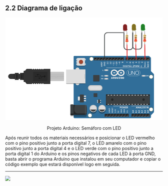 ## 2.2 Diagrama de ligação

<p align="center">
  <img src="https://github.com/GiganteDev/Arduino-semaforo/blob/main/src/2-Ambiente/img-ligacao-arduino.png" width="520">
</p>

<p align="center">Projeto Arduino: Semáforo com LED</p>
Após reunir todos os materiais necessários e posicionar o LED vermelho com o pino positivo junto a porta digital 7, o LED amarelo com o pino positivo junto a porta digital 4 e o LED verde com o pino positivo junto a porta digital 1 do Arduino e os pinos negativos de cada LED à porta GND, basta abrir o programa Arduino que instalou em seu computador e copiar o código exemplo que estará disponível logo em seguida.

---

<a  href="https://github.com/GiganteDev/Arduino-semaforo/blob/main/src/3-Execucao/1-Codigo.md"><img src="https://img.shields.io/badge/%E2%9E%94%20-Continuar-fff"/></a>